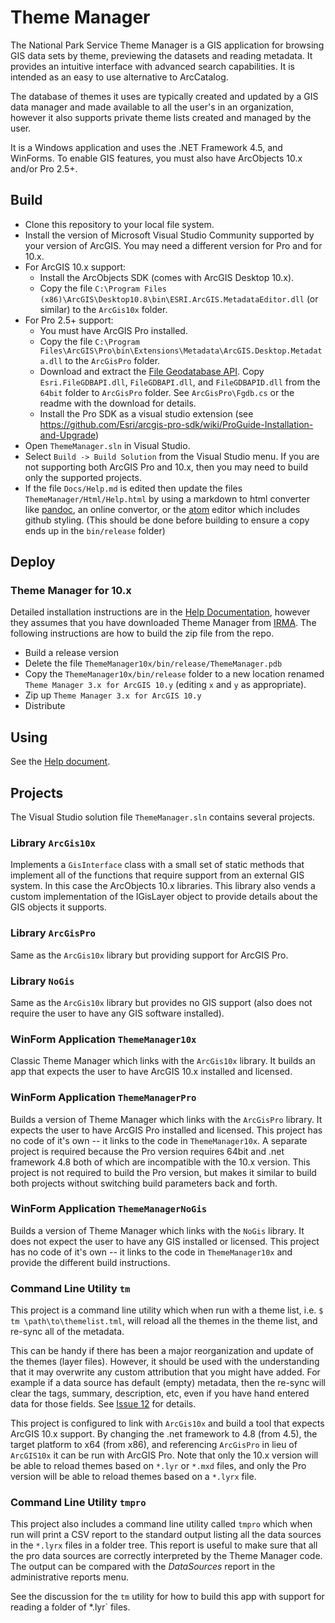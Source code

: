# Theme Manager

The National Park Service Theme Manager is a GIS application for browsing
GIS data sets by theme, previewing the datasets and reading metadata.
It provides an intuitive interface with advanced search capabilities.
It is intended as an easy to use alternative to ArcCatalog.

The database of themes it uses are typically created and updated by a GIS
data manager and made available to all the user's in an organization,
however it also supports private theme lists created and managed by the user.

It is a Windows application and uses the .NET Framework 4.5, and WinForms.  To
enable GIS features, you must also have ArcObjects 10.x and/or Pro 2.5+.

## Build

* Clone this repository to your local file system.
* Install the version of Microsoft Visual Studio Community supported by your
version of ArcGIS. You may need a different version for Pro and for 10.x.
* For ArcGIS 10.x support:
  * Install the ArcObjects SDK (comes with ArcGIS Desktop 10.x).
  * Copy the file `C:\Program Files (x86)\ArcGIS\Desktop10.8\bin\ESRI.ArcGIS.MetadataEditor.dll`
    (or similar) to the `ArcGis10x` folder.
* For Pro 2.5+ support:
  * You must have ArcGIS Pro installed.
  * Copy the file `C:\Program Files\ArcGIS\Pro\bin\Extensions\Metadata\ArcGIS.Desktop.Metadata.dll`
    to the `ArcGisPro` folder.
  * Download and extract the [File Geodatabase API](https://github.com/Esri/file-geodatabase-api).
    Copy `Esri.FileGDBAPI.dll`, `FileGDBAPI.dll`, and `FileGDBAPID.dll` from
    the `64bit` folder to `ArcGisPro` folder.  See `ArcGisPro\Fgdb.cs` or the
    readme with the download for details.
  * Install the Pro SDK as a visual studio extension (see
  <https://github.com/Esri/arcgis-pro-sdk/wiki/ProGuide-Installation-and-Upgrade>)
* Open `ThemeManager.sln` in Visual Studio.
* Select `Build -> Build Solution` from the Visual Studio menu.  If you are not
supporting both ArcGIS Pro and 10.x, then you may need to build only the supported
projects.
* If the file `Docs/Help.md` is edited then update the files
`ThemeManager/Html/Help.html` by using a markdown to html converter like
[pandoc](https://pandoc.org), an online convertor, or the
[atom](https://atom.io) editor which includes github styling.
(This should be done before building to ensure a copy ends up in the
`bin/release` folder)

## Deploy

### Theme Manager for 10.x

Detailed installation instructions are in the
[Help Documentation](https://github.com/AKROGIS/ThemeManager/blob/master/ThemeManager/Docs/Help.md#installation),
however they assumes that you have downloaded Theme Manager from
[IRMA](https://irma.nps.gov/DataStore/Reference/Profile/2188597).
The following instructions are how to build the zip file from the repo.

* Build a release version
* Delete the file `ThemeManager10x/bin/release/ThemeManager.pdb`
* Copy the `ThemeManager10x/bin/release`
folder to a new location renamed `Theme Manager 3.x for ArcGIS 10.y`
(editing `x` and `y` as appropriate).
* Zip up `Theme Manager 3.x for ArcGIS 10.y`
* Distribute

## Using

See the
[Help document](https://github.com/AKROGIS/ThemeManager/blob/master/Docs/Help.md#using-theme-manager).

## Projects

The Visual Studio solution file `ThemeManager.sln` contains several projects.

### Library `ArcGis10x`

Implements a `GisInterface` class with a small set of static methods that
implement all of the functions that require support from an external GIS
system.  In this case the ArcObjects 10.x libraries. This library also vends
a custom implementation of the IGisLayer object to provide details about the
GIS objects it supports.

### Library `ArcGisPro`

Same as the `ArcGis10x` library but providing support for ArcGIS Pro.

### Library `NoGis`

Same as the `ArcGis10x` library but provides no GIS support (also does not
require the user to have any GIS software installed).

### WinForm Application `ThemeManager10x`

Classic Theme Manager which links with the `ArcGis10x` library. It builds an
app that expects the user to have ArcGIS 10.x installed and licensed.

### WinForm Application `ThemeManagerPro`

Builds a version of Theme Manager which links with the `ArcGisPro` library. It
expects the user to have ArcGIS Pro installed and licensed. This project has
no code of it's own -- it links to the code in `ThemeManager10x`. A separate
project is required because the Pro version requires 64bit and .net framework
4.8 both of which are incompatible with the 10.x version.  This project is not
required to build the Pro version, but makes it similar to build both projects
without switching build parameters back and forth.

### WinForm Application `ThemeManagerNoGis`

Builds a version of Theme Manager which links with the `NoGis` library. It does
not expect the user to have any GIS installed or licensed. This project has
no code of it's own -- it links to the code in `ThemeManager10x` and provide
the different build instructions.

### Command Line Utility `tm`

This project is a command line utility which
when run with a theme list, i.e. `$ tm \path\to\themelist.tml`,
will reload all the themes in the theme list, and re-sync all
of the metadata.

This can be handy if there has been a major
reorganization and update of the themes (layer files).  However,
it should be used with the understanding that it may overwrite any
custom attribution that you might have added.  For example if a data
source has default (empty) metadata, then the re-sync will clear the
tags, summary, description, etc, even if you have hand entered data for
those fields.
See [Issue 12](https://github.com/AKROGIS/ThemeManager/issues/12) for details.

This project is configured to link with `ArcGis10x` and build a tool
that expects ArcGIS 10.x support. By changing the .net framework to 4.8 (from
4.5), the target platform to x64 (from x86), and referencing `ArcGisPro` in lieu
of `ArcGIS10x` it can be run with ArcGIS Pro.  Note that only the 10.x version
will be able to reload themes based on `*.lyr` or `*.mxd` files, and only the
Pro version will be able to reload themes based on a `*.lyrx` file.

### Command Line Utility `tmpro`

This project also includes a command line utility called `tmpro` which
when run will print a CSV report to the standard output listing all the data
sources in the `*.lyrx` files in a folder tree. This report is useful to make
sure that all the pro data sources are correctly interpreted by the Theme
Manager code.  The output can be compared with the _DataSources_ report in the
administrative reports menu.

See the discussion for the `tm` utility for how to build this app with support
for reading a folder of *.lyr` files.
